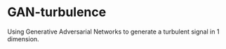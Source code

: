# GAN-turbulence
Using Generative Adversarial Networks to generate a turbulent signal in 1 dimension.
